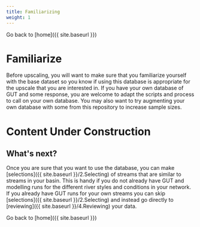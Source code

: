 ```yaml
---
title: Familiarizing
weight: 1
---
```




Go back to [home]({{ site.baseurl }})

# Familiarize

Before upscaling, you will want to make sure that you familiarize yourself with the base dataset so you know if using this database is appropriate for the upscale that you are interested in. If you have your own database of GUT and some response, you are welcome to adapt the scripts and process to call on your own database. You may also want to try augmenting your own database with some from this repository to increase sample sizes.

# Content Under Construction

## What's next?
Once you are sure that you want to use the database, you can make  [selections]({{ site.baseurl }}/2.Selecting) of streams that are similar to streams in your basin. This is handy if you do not already have GUT and modelling runs for the different river styles and conditions in your network. If you already have GUT runs for your own streams you  can skip [selections]({{ site.baseurl }}/2.Selecting) and instead go directly to [reviewing]({{ site.baseurl }}/4.Reviewing) your data.



Go back to [home]({{ site.baseurl }})
